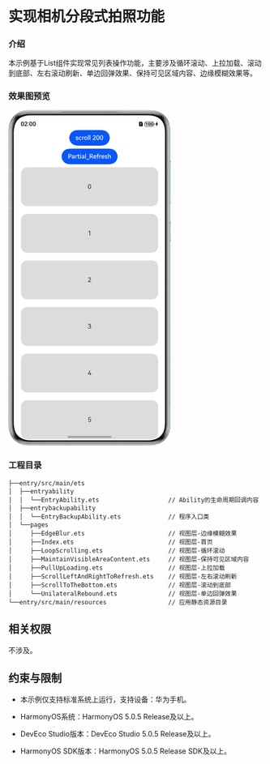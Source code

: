 # 实现相机分段式拍照功能

### 介绍

本示例基于List组件实现常见列表操作功能，主要涉及循环滚动、上拉加载、滚动到底部、左右滚动刷新、单边回弹效果、保持可见区域内容、边缘模糊效果等。


### 效果图预览
<img src='./screenshots/device/effect.jpg' width='320'>

### 工程目录
```
├──entry/src/main/ets
│  ├──entryability
│  │  └──EntryAbility.ets                   // Ability的生命周期回调内容
│  ├──entrybackupability
│  │  └──EntryBackupAbility.ets             // 程序入口类
│  └──pages 
│     ├──EdgeBlur.ets                       // 视图层-边缘模糊效果
│     ├──Index.ets                          // 视图层-首页
│     ├──LoopScrolling.ets                  // 视图层-循环滚动
│     ├──MaintainVisibleAreaContent.ets     // 视图层-保持可见区域内容
│     ├──PullUpLoading.ets                  // 视图层-上拉加载
│     ├──ScrollLeftAndRightToRefresh.ets    // 视图层-左右滚动刷新
│     ├──ScrollToTheBottom.ets              // 视图层-滚动到底部
│     └──UnilateralRebound.ets              // 视图层-单边回弹效果
└──entry/src/main/resources                 // 应用静态资源目录
```

## 相关权限

不涉及。

## 约束与限制

* 本示例仅支持标准系统上运行，支持设备：华为手机。

* HarmonyOS系统：HarmonyOS 5.0.5 Release及以上。

* DevEco Studio版本：DevEco Studio 5.0.5 Release及以上。

* HarmonyOS SDK版本：HarmonyOS 5.0.5 Release SDK及以上。